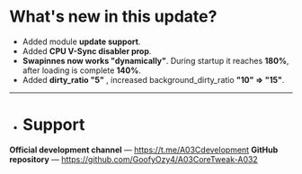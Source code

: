 # What's new in this update?
- Added module **update support**.
- Added **CPU V-Sync disabler prop**.
- **Swapinnes now works "dynamically"**. During startup it reaches **180%**, after loading is complete **140%**.
- Added **dirty_ratio "5"** , increased background_dirty_ratio **"10" => "15"**.
---
- # Support
**Official development channel** — https://t.me/A03Cdevelopment
**GitHub repository** — https://github.com/GoofyOzy4/A03CoreTweak-A032
